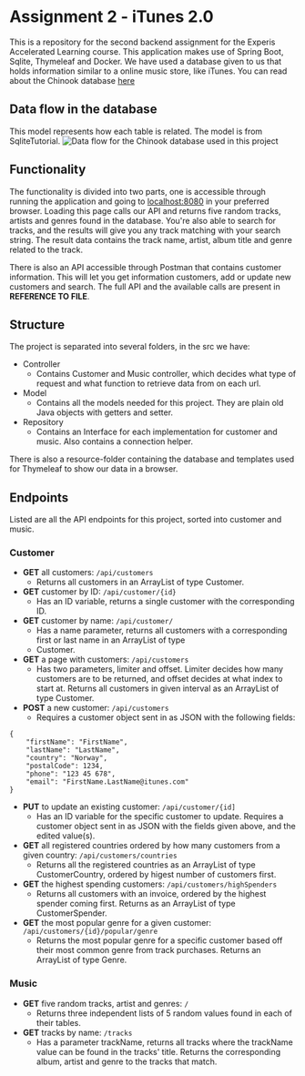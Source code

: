 # Assignment 2 - iTunes 2.0

This is a repository for the second backend assignment for the Experis Accelerated Learning course.
This application makes use of Spring Boot, Sqlite, Thymeleaf and Docker. We have used a database given to us that holds
information similar to a online music store, like iTunes. You can read about the Chinook database [here](https://www.sqlitetutorial.net/sqlite-sample-database/)

## Data flow in the database
This model represents how each table is related. The model is from SqliteTutorial.
![Data flow for the Chinook database used in this project](https://www.sqlitetutorial.net/wp-content/uploads/2015/11/sqlite-sample-database-color.jpg)

## Functionality

The functionality is divided into two parts, one is accessible through running
the application and going to [localhost:8080](http://localhost:8080/) in your preferred browser. Loading this page calls our API and returns five
random tracks, artists and genres found in the database. You're also able to search for tracks, and the results
will give you any track matching with your search string. The result data contains the track name, artist, album title and
genre related to the track.

There is also an API accessible through Postman that contains customer information. This will let you get information
customers, add or update new customers and search. The full API and the available calls are present in **REFERENCE TO FILE**.

## Structure

The project is separated into several folders, in the src we have:
- Controller
    - Contains Customer and Music controller, which decides what type of request and what function to retrieve data from
      on each url.
- Model
    - Contains all the models needed for this project. They are plain old Java objects with getters and setter.
- Repository
    - Contains an Interface for each implementation for customer and music. Also contains a connection helper.

There is also a resource-folder containing the database and templates used for Thymeleaf to show our data in a browser.

## Endpoints
Listed are all the API endpoints for this project, sorted into customer and music.
### Customer
- **GET** all customers: `/api/customers`
  - Returns all customers in an ArrayList of type Customer.
- **GET** customer by ID: `/api/customer/{id}`
  - Has an ID variable, returns a single customer with the corresponding ID.
- **GET** customer by name: `/api/customer/`
  - Has a name parameter, returns all customers with a corresponding first or last name in an ArrayList of type 
  - Customer.
- **GET** a page with customers: `/api/customers`
  - Has two parameters, limiter and offset. Limiter decides how many customers are to be returned, and offset decides at
  what index to start at. Returns all customers in given interval as an ArrayList of type Customer.
- **POST** a new customer: `/api/customers`
  - Requires a customer object sent in as JSON with the following fields:
```
{
    "firstName": "FirstName",
    "lastName": "LastName",
    "country": "Norway",
    "postalCode": 1234,
    "phone": "123 45 678",
    "email": "FirstName.LastName@itunes.com"
}
```
- **PUT** to update an existing customer: `/api/customer/{id]`
  - Has an ID variable for the specific customer to update. Requires a customer object sent in as JSON with the fields given above, and the edited value(s).
- **GET** all registered countries ordered by how many customers from a given country: `/api/customers/countries`
  - Returns all the registered countries as an ArrayList of type CustomerCountry, ordered by higest number of customers 
  first.
- **GET** the highest spending customers: `/api/customers/highSpenders`
  - Returns all customers with an invoice, ordered by the highest spender coming first. Returns as an ArrayList of type CustomerSpender.
- **GET** the most popular genre for a given customer: `/api/customers/{id}/popular/genre`
  - Returns the most popular genre for a specific customer based off their most common genre from track purchases. Returns an ArrayList of type Genre.

### Music
- **GET** five random tracks, artist and genres: `/`
  - Returns three independent lists of 5 random values found in each of their tables.
- **GET** tracks by name: `/tracks`
  - Has a parameter trackName, returns all tracks where the trackName value can be found in the tracks' title. Returns 
  the corresponding album, artist and genre to the tracks that match.